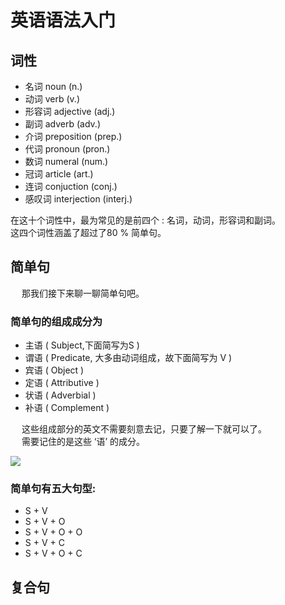 # 英语语法入门


## 词性

* 名词 noun (n.)
* 动词 verb (v.)
* 形容词 adjective (adj.)
* 副词 adverb (adv.)
* 介词 preposition (prep.)
* 代词 pronoun (pron.)
* 数词 numeral (num.)
* 冠词 article (art.)
* 连词 conjuction (conj.)
* 感叹词 interjection (interj.)

在这十个词性中，最为常见的是前四个 : 名词，动词，形容词和副词。  
这四个词性涵盖了超过了80 % 简单句。

## 简单句

&emsp; 那我们接下来聊一聊简单句吧。

### 简单句的组成成分为

* 主语 ( Subject,下面简写为S )
* 谓语 ( Predicate, 大多由动词组成，故下面简写为 V )
* 宾语 ( Object )
* 定语 ( Attributive )
* 状语 ( Adverbial )
* 补语 ( Complement )

&emsp; 这些组成部分的英文不需要刻意去记，只要了解一下就可以了。  
&emsp; 需要记住的是这些 ‘语’ 的成分。

![](https://github.com/Yingqin-SU/English-Grammar/tree/master/Images/简单句成分.png)


### 简单句有五大句型:

* S + V
* S + V + O
* S + V + O + O
* S + V + C
* S + V + O + C


## 复合句

